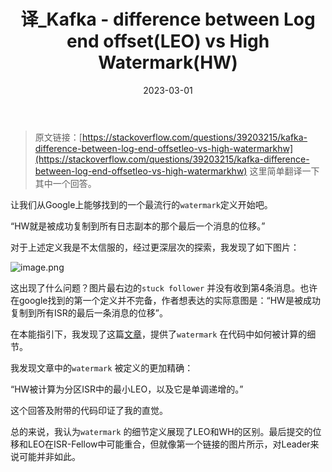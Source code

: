 ﻿---
title: 译_Kafka - difference between Log end offset(LEO) vs High Watermark(HW)

date: '2023-03-01'
categories:
    - 笔记
tags:
    - Kafka
---



> 原文链接：[https://stackoverflow.com/questions/39203215/kafka-difference-between-log-end-offsetleo-vs-high-watermarkhw](https://stackoverflow.com/questions/39203215/kafka-difference-between-log-end-offsetleo-vs-high-watermarkhw)
> 这里简单翻译一下其中一个回答。
>

让我们从Google上能够找到的一个最流行的`watermark`定义开始吧。

“HW就是被成功复制到所有日志副本的那个最后一个消息的位移。”

对于上述定义我是不太信服的，经过更深层次的探索，我发现了如下图片：

![image.png](https://s2.loli.net/2023/03/09/Qk7vVaUtiuzGdmS.png)

这出现了什么问题？图片最右边的`stuck follower` 并没有收到第4条消息。也许在google找到的第一个定义并不完备，作者想表达的实际意图是：“HW是被成功复制到所有ISR的最后一条消息的位移”。

在本能指引下，我发现了这篇[文章](https://rongxinblog.wordpress.com/2016/07/29/kafka-high-watermark/)，提供了`watermark` 在代码中如何被计算的细节。

我发现文章中的`watermark` 被定义的更加精确：

“HW被计算为分区ISR中的最小LEO，以及它是单调递增的。”

这个回答及附带的代码印证了我的直觉。

总的来说，我认为`watermark` 的细节定义展现了LEO和WH的区别。最后提交的位移和LEO在ISR-Fellow中可能重合，但就像第一个链接的图片所示，对Leader来说可能并非如此。
